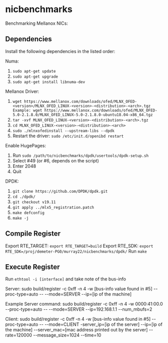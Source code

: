 # nicbenchmarks
Benchmarking Mellanox NICs:

Dependencies
-------------
Install the following dependencies in the listed order:

Numa: 
1. `sudo apt-get update`
2. `sudo apt-get upgrade`
3. `sudo apt-get install libnuma-dev`

Mellanox Driver:
1. `wget https://www.mellanox.com/downloads/ofed/MLNX_OFED-<version>/MLNX_OFED_LINUX-<version>-<distribution>-<arch>.tgz
	Example: wget https://www.mellanox.com/downloads/ofed/MLNX_OFED-5.0-2.1.8.0/MLNX_OFED_LINUX-5.0-2.1.8.0-ubuntu18.04-x86_64.tgz`
2. `tar -xvf MLNX_OFED_LINUX-<version>-<distribution>-<arch>.tgz`
3. `cd MLNX_OFED_LINUX-<version>-<distribution>-<arch>`
4. `sudo ./mlnxofedinstall --upstream-libs --dpdk`
5. Restart the driver: `sudo /etc/init.d/openibd restart`

Enable HugePages:
1. Run `sudo /path/to/nicbenchmarks/dpdk/usertools/dpdk-setup.sh`
2. Select #49 (or #6, depends on the script)
3. Enter 2048
4. Quit

DPDK:
1. `git clone https://github.com/DPDK/dpdk.git`
2. `cd ./dpdk/`
3. `git checkout v19.11`
4. `git apply ../mlx5_registration.patch`
5. `make defconfig`
6. `make -j`

Compile Register
----------------
Export RTE_TARGET: `export RTE_TARGET=build`
Export RTE_SDK: `export RTE_SDK=/proj/demeter-PG0/murray22/nicbenchmarks/dpdk/`
Run `make`

Execute Register
----------------
Run `ethtool -i [interface]` and take note of the bus-info

Server: sudo build/register -c 0xff -n 4 -w [bus-info value found in #5] --proc-type=auto -- --mode=SERVER --ip=[ip of the machine]

Example Server command: sudo build/register -c 0xff -n 4 -w 0000:41:00.0 --proc-type=auto -- --mode=SERVER --ip=192.168.1.1 --num_mbufs=2 

Client: sudo build/register -c 0xff -n 4 -w [bus-info value found in #5] --proc-type=auto -- --mode=CLIENT -server_ip=[ip of the server] --ip=[ip of the machine] --server_mac=[mac address printed out by the server] --rate=120000 --message_size=1024 --time=10
